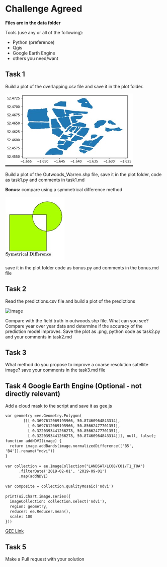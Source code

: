 # Challenge Agreed

**Files are in the data folder**

Tools (use any or all of the following):

- Python (preference)
- Qgis
- Google Earth Engine
- others you need/want

## Task 1

Build a plot of the overlapping.csv file and save it in the plot folder.

![image](https://github.com/Agreed-Earth-LTD/challenge/blob/cc2d7232695dce9660b6468f579c8a321ec7f284/img/outwoods.jpg)

Build a plot of the Outwoods_Warren.shp file, save it in the plot folder, code as task1.py and comments in task1.md

**Bonus:** compare using a symmetrical difference method

![image](https://github.com/Agreed-Earth-LTD/challenge/blob/45f7cb9cc981ea71e57d4ac5203d5315ab7f59fc/img/sd.jpg)

save it in the plot folder code as bonus.py and comments in the bonus.md file

## Task 2

Read the predictions.csv file and build a plot of the predictions

![image](https://user-images.githubusercontent.com/13650586/178805195-f75c4ccb-fc5b-4c69-ab3a-e7f73fc1f54d.png)

Compare with the field truth in outwoods.shp file. What can you see? Compare year over year data and determine if the accuracy of the prediction model improves. 
Save the plot as .png, python code as task2.py and your comments in task2.md

## Task 3

What method do you propose to improve a coarse resolution satellite image?
save your comments in the task3.md file

## Task 4 Google Earth Engine (Optional - not directly relevant)

Add a cloud mask to the script and save it as gee.js

```
var geometry =ee.Geometry.Polygon(
        [[[-0.3697612069195966, 50.87460964843314],
          [-0.3697612069195966, 50.85662477701351],
          [-0.3220393441266278, 50.85662477701351],
          [-0.3220393441266278, 50.87460964843314]]], null, false);
function addNDVI(image) {
  return image.addBands(image.normalizedDifference(['B5', 'B4']).rename("ndvi"))
}

var collection = ee.ImageCollection("LANDSAT/LC08/C01/T1_TOA")
      .filterDate('2019-02-01', '2019-09-01')
      .map(addNDVI)

var composite = collection.qualityMosaic('ndvi')

print(ui.Chart.image.series({
  imageCollection: collection.select('ndvi'), 
  region: geometry, 
  reducer: ee.Reducer.mean(),
  scale: 100
}))
```
[GEE Link](https://code.earthengine.google.com/3d3839b3cd9c590b88d3994982c6d8bd)

## Task 5

Make a Pull request with your solution


